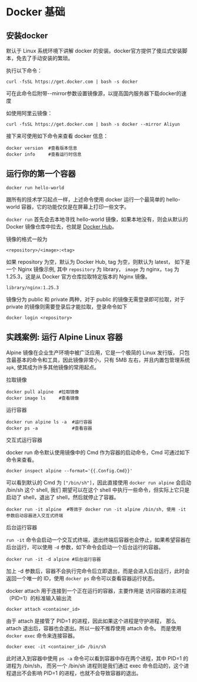 # Docker 基础

## 安装docker

默认于 Linux 系统环境下讲解 docker 的安装。docker官方提供了傻瓜式安装脚本，免去了手动安装的繁琐。

执行以下命令：

```shell
curl -fsSL https://get.docker.com | bash -s docker
```

可在此命令后附带--mirror参数设置镜像源，以提高国内服务器下载docker的速度

如使用阿里云镜像：

```shell
curl -fsSL https://get.docker.com | bash -s docker --mirror Aliyun
```

接下来可使用如下命令来查看 docker 信息：

```shell
docker version  #查看版本信息
docker info     #查看运行时信息
```

## 运行你的第一个容器

```shell
docker run hello-world
```

跟所有的技术学习起点一样，上述命令使用 docker 运行一个最简单的 hello-world 容器，它的功能仅仅是在屏幕上打印一些文字。

`docker run` 首先会去本地寻找 hello-world 镜像，如果本地没有，则会从默认的 Docker 镜像仓库中拉去，也就是 [Docker Hub](https://hub.docker.com/)。

镜像的格式一般为

```text
<repository>/<image>:<tag>
```

如果 repository 为空，默认为 Docker Hub, tag 为空，则默认为 latest，
如下是一个 Nginx 镜像示例, 其中 `repository` 为 library，
`image` 为 nginx，`tag` 为 1.25.3，这是从 Docker 官方仓库拉取特定版本的 Nginx 镜像。

```text
library/nginx:1.25.3
```

镜像分为 public 和 private 两种，对于 public 的镜像无需登录即可拉取，对于 private 的镜像则需要登录后才能拉取，登录命令如下

```shell
docker login <repository>
```

## 实践案例: 运行 Alpine Linux 容器

Alpine 镜像在企业生产环境中被广泛应用，它是一个极简的 Linux 发行版，
只包含最基本的命令和工具，因此镜像非常小，只有 5MB 左右，并且内置包管理系统 `apk`, 使其成为许多其他镜像的常用起点。

拉取镜像

``` shell
docker pull alpine  #拉取镜像
docker image ls     #查看镜像
```

运行容器

``` shell
docker run alpine ls -a  #运行容器
docker ps -a             #查看容器
```

交互式运行容器

docker run 命令默认使用镜像中的 Cmd 作为容器的启动命令，Cmd 可通过如下命令来查看。

``` shell
docker inspect alpine --format='{{.Config.Cmd}}'
```

可以看到默认的 Cmd 为 `["/bin/sh"]`，因此直接使用 `docker run alpine` 会启动 /bin/sh 这个 shell,
我们 期望可以在这个 shell 中执行一些命令，但实际上它只是启动了 shell，退出了 shell，然后就停止了容器。

``` shell
docker run -it alpine  #等效于 docker run -it alpine /bin/sh, 使用 -it 参数启动容器进入交互式终端
```

后台运行容器

`run -it` 命令会启动一个交互式终端，退出终端后容器也会停止，如果希望容器在后台运行，可以使用 `-d` 参数，如下命令会启动一个后台运行的容器。

``` shell
docker run -it -d alpine #后台运行容器
```

加上 -d 参数后，容器不会执行完命令后立即退出，而是会进入后台运行，此时会返回一个唯一的 ID，使用 `docker ps` 命令可以查看容器运行状态。

docker attach 用于连接到一个正在运行的容器，主要作用是 访问容器的主进程（PID=1）的标准输入输出流

``` shell
docker attach <container_id>
```

由于 attach 是接管了 PID=1 的进程，因此如果这个进程是守护进程，
那么 attach 退出后，容器也会退出。所以一般不推荐使用 attach 命令。
而是使用 `docker exec` 命令来连接容器。

``` shell
docker exec -it <container_id> /bin/sh
```

此时进入到容器中使用 `ps -a` 命令可以看到容器中存在两个进程，其中 PID=1 的进程为 /bin/sh，
而另一个 /bin/sh 进程则是我们通过 exec 命令启动的，这个进程退出不会影响 PID=1 的进程，也就不会导致容器的退出。
